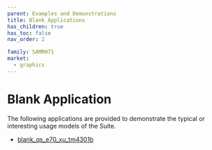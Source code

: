 ```yaml
---
parent: Examples and Demonstrations
title: Blank Applications
has_children: true
has_toc: false
nav_order: 2

family: SAMRH71
market:
  - graphics
---
```


# Blank Application

The following applications are provided to demonstrate the typical or interesting usage models of the Suite.

* [blank_qs_e70_xu_tm4301b](blank_quickstart/blank_qs_e70_xu_tm4301b/readme.md)

